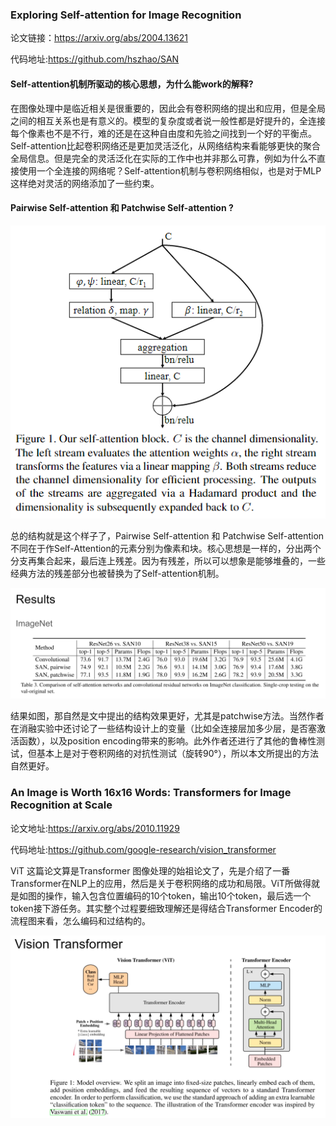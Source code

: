 ### Exploring Self-attention for Image Recognition

论文链接：https://arxiv.org/abs/2004.13621

代码地址:https://github.com/hszhao/SAN

#### Self-attention机制所驱动的核心思想，为什么能work的解释?

在图像处理中是临近相关是很重要的，因此会有卷积网络的提出和应用，但是全局之间的相互关系也是有意义的。模型的复杂度或者说一般性都是好提升的，全连接每个像素也不是不行，难的还是在这种自由度和先验之间找到一个好的平衡点。Self-attention比起卷积网络还是更加灵活泛化，从网络结构来看能够更快的聚合全局信息。但是完全的灵活泛化在实际的工作中也并非那么可靠，例如为什么不直接使用一个全连接的网络呢？Self-attention机制与卷积网络相似，也是对于MLP这样绝对灵活的网络添加了一些约束。

#### Pairwise Self-attention 和 Patchwise Self-attention ?

<img src="./1.jpg" alt="self-attention block" title="self-attention block structrue" />

总的结构就是这个样子了，Pairwise Self-attention 和 Patchwise Self-attention不同在于作Self-Attention的元素分别为像素和块。核心思想是一样的，分出两个分支再集合起来，最后连上残差。因为有残差，所以可以想象是能够堆叠的，一些经典方法的残差部分也被替换为了Self-attention机制。

<img src="./2.png" alt="Results" title="Results" />

结果如图，那自然是文中提出的结构效果更好，尤其是patchwise方法。当然作者在消融实验中还讨论了一些结构设计上的变量（比如全连接层加多少层，是否塞激活函数），以及position encoding带来的影响。此外作者还进行了其他的鲁棒性测试，但基本上是对于卷积网络的对抗性测试（旋转90°），所以本文所提出的方法自然更好。


### An Image is Worth 16x16 Words: Transformers for Image Recognition at Scale

论文地址:https://arxiv.org/abs/2010.11929

代码地址:https://github.com/google-research/vision_transformer

ViT 这篇论文算是Transformer 图像处理的始祖论文了，先是介绍了一番Transformer在NLP上的应用，然后是关于卷积网络的成功和局限。ViT所做得就是如图的操作，输入包含位置编码的10个token，输出10个token，最后选一个token接下游任务。其实整个过程要细致理解还是得结合Transformer Encoder的流程图来看，怎么编码和过结构的。

<img src="./3.png" alt="ViT structure" title="ViT structure" />
